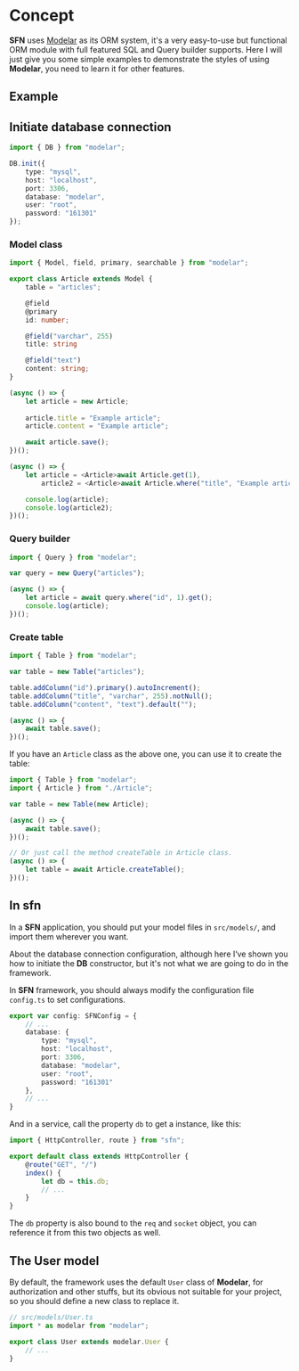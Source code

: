 # Concept

**SFN** uses [Modelar](https://github.com/hyurl/modelar) as its ORM system, 
it's a very easy-to-use but functional ORM module with full featured SQL and
Query builder supports. Here I will just give you some simple examples to 
demonstrate the styles of using **Modelar**, you need to learn it for other 
features.

## Example

## Initiate database connection

```typescript
import { DB } from "modelar";

DB.init({
    type: "mysql",
    host: "localhost",
    port: 3306,
    database: "modelar",
    user: "root",
    password: "161301"
});
```

### Model class

```typescript
import { Model, field, primary, searchable } from "modelar";

export class Article extends Model {
    table = "articles";

    @field
    @primary
    id: number;

    @field("varchar", 255)
    title: string

    @field("text")
    content: string;
}

(async () => {
    let article = new Article;
    
    article.title = "Example article";
    article.content = "Example article";

    await article.save();
})();

(async () => {
    let article = <Article>await Article.get(1),
        article2 = <Article>await Article.where("title", "Example article").get();

    console.log(article);
    console.log(article2);
})();
```

### Query builder

```typescript
import { Query } from "modelar";

var query = new Query("articles");

(async () => {
    let article = await query.where("id", 1).get();
    console.log(article);
})();
```

### Create table

```typescript
import { Table } from "modelar";

var table = new Table("articles");

table.addColumn("id").primary().autoIncrement();
table.addColumn("title", "varchar", 255).notNull();
table.addColumn("content", "text").default("");

(async () => {
    await table.save();
})();
```

If you have an `Article` class as the above one, you can use it to create the 
table:

```typescript
import { Table } from "modelar";
import { Article } from "./Article";

var table = new Table(new Article);

(async () => {
    await table.save();
})();

// Or just call the method createTable in Article class.
(async () => {
    let table = await Article.createTable();
})();
```

## In sfn

In a **SFN** application, you should put your model files in `src/models/`, 
and import them wherever you want.

About the database connection configuration, although here I‘ve shown you how 
to initiate the **DB** constructor, but it's not what we are going to do in 
the framework.

In **SFN** framework, you should always modify the configuration file 
`config.ts` to set configurations.

```typescript
export var config: SFNConfig = {
    // ...
    database: {
        type: "mysql",
        host: "localhost",
        port: 3306,
        database: "modelar",
        user: "root",
        password: "161301"
    },
    // ...
}
```

And in a service, call the property `db` to get a instance, like this: 

```typescript
import { HttpController, route } from "sfn";

export default class extends HttpController {
    @route("GET", "/")
    index() {
        let db = this.db;
        // ...
    }
}
```

The `db` property is also bound to the `req` and `socket` object, you can 
reference it from this two objects as well.

## The User model

By default, the framework uses the default `User` class of **Modelar**, for 
authorization and other stuffs, but its obvious not suitable for your project,
so you should define a new class to replace it.

```typescript
// src/models/User.ts
import * as modelar from "modelar";

export class User extends modelar.User {
    // ...
}
```